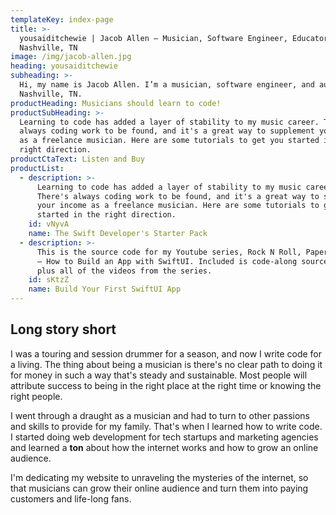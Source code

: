 ```yaml
---
templateKey: index-page
title: >-
  yousaiditchewie | Jacob Allen — Musician, Software Engineer, Educator from
  Nashville, TN
image: /img/jacob-allen.jpg
heading: yousaiditchewie
subheading: >-
  Hi, my name is Jacob Allen. I’m a musician, software engineer, and author from
  Nashville, TN.
productHeading: Musicians should learn to code!
productSubHeading: >-
  Learning to code has added a layer of stability to my music career. There's
  always coding work to be found, and it's a great way to supplement your income
  as a freelance musician. Here are some tutorials to get you started in the
  right direction.
productCtaText: Listen and Buy
productList:
  - description: >-
      Learning to code has added a layer of stability to my music career.
      There's always coding work to be found, and it's a great way to supplement
      your income as a freelance musician. Here are some tutorials to get you
      started in the right direction.
    id: vNyvA
    name: The Swift Developer's Starter Pack
  - description: >-
      This is the source code for my Youtube series, Rock N Roll, Paper Scissors
      — How to Build an App with SwiftUI. Included is code-along source code,
      plus all of the videos from the series.
    id: sKtzZ
    name: Build Your First SwiftUI App
---
```


## Long story short

I was a touring and session drummer for a season, and now I write code for a living. The thing about being a musician is there's no clear path to doing it for money in such a way that's steady and sustainable. Most people will attribute success to being in the right place at the right time or knowing the right people.

I went through a draught as a musician and had to turn to other passions and skills to provide for my family. That's when I learned how to write code. I started doing web development for tech startups and marketing agencies and learned a **ton** about how the internet works and how to grow an online audience.

I'm dedicating my website to unraveling the mysteries of the internet, so that musicians can grow their online audience and turn them into paying customers and life-long fans.
